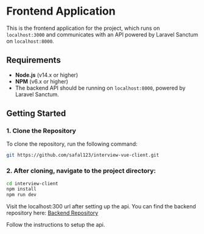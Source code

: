 # Frontend Application

This is the frontend application for the project, which runs on `localhost:3000` and communicates with an API powered by Laravel Sanctum on `localhost:8000`.

## Requirements

- **Node.js** (v14.x or higher)
- **NPM** (v6.x or higher)
- The backend API should be running on `localhost:8000`, powered by Laravel Sanctum.

## Getting Started

### 1. Clone the Repository

To clone the repository, run the following command:

```bash
git https://github.com/safal123/interview-vue-client.git
```

### 2. After cloning, navigate to the project directory:
```bash
cd interview-client
npm install
npm run dev
```

Visit the localhost:300 url after setting up the api.
You can find the backend repository here: [Backend Repository](https://github.com/safal123/laravel-interview-api)

Follow the instructions to setup the api.
